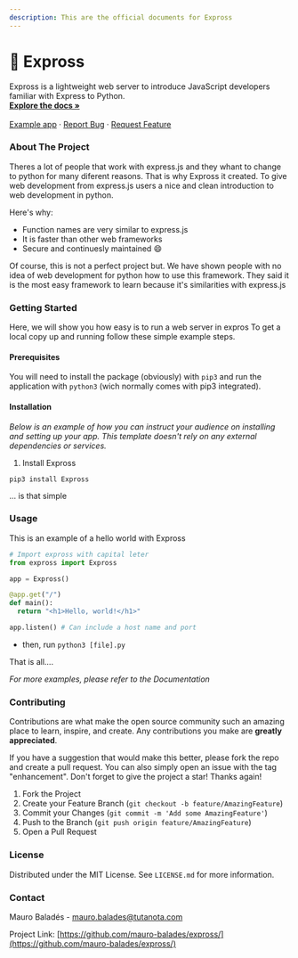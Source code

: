 ```yaml
---
description: This are the official documents for Expross
---
```


# 🌟 Expross



Expross is a lightweight web server to introduce JavaScript developers familiar with Express to Python.\
[**Explore the docs »**](https://mauro-balades.gitbook.io/expross/)\
\
[Example app](https://mauro-balades.gitbook.io/expross/geting-started/basic-ussage) · [Report Bug](https://github.com/mauro-balades/expross/issues) · [Request Feature](https://github.com/mauro-balades/expross/pulls)

### About The Project

Theres a lot of people that work with express.js and they whant to change to python for many diferent reasons. That is why Expross it created. To give web development from express.js users a nice and clean introduction to web development in python.

Here's why:

* Function names are very similar to express.js
* It is faster than other web frameworks
* Secure and continuesly maintained :smile:

Of course, this is not a perfect project but. We have shown people with no idea of web development for python how to use this framework. They said it is the most easy framework to learn because it's similarities with express.js

### Getting Started

Here, we will show you how easy is to run a web server in expros To get a local copy up and running follow these simple example steps.

#### Prerequisites

You will need to install the package (obviously) with `pip3` and run the application with `python3` (wich normally comes with pip3 integrated).

#### Installation

_Below is an example of how you can instruct your audience on installing and setting up your app. This template doesn't rely on any external dependencies or services._

1. Install Expross

```
pip3 install Expross
```

... is that simple

### Usage

This is an example of a hello world with Expross

```python
# Import expross with capital leter
from expross import Expross

app = Expross()

@app.get("/")
def main():
  return "<h1>Hello, world!</h1>"

app.listen() # Can include a host name and port
```

* then, run `python3 [file].py`

That is all....

_For more examples, please refer to the Documentation_

### Contributing

Contributions are what make the open source community such an amazing place to learn, inspire, and create. Any contributions you make are **greatly appreciated**.

If you have a suggestion that would make this better, please fork the repo and create a pull request. You can also simply open an issue with the tag "enhancement". Don't forget to give the project a star! Thanks again!

1. Fork the Project
2. Create your Feature Branch (`git checkout -b feature/AmazingFeature`)
3. Commit your Changes (`git commit -m 'Add some AmazingFeature'`)
4. Push to the Branch (`git push origin feature/AmazingFeature`)
5. Open a Pull Request

### License

Distributed under the MIT License. See `LICENSE.md` for more information.

### Contact

Mauro Baladés - [mauro.balades@tutanota.com](mailto:mauro.balades@tanota.com)

Project Link: [https://github.com/mauro-balades/expross/](https://github.com/mauro-balades/expross/)

